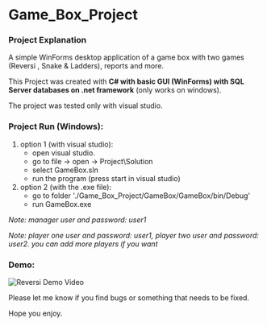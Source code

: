 # Game_Box_Project

### Project Explanation

A simple WinForms desktop application of a game box with two games (Reversi , Snake & Ladders), reports and more.

This Project was created with <b> C# with basic GUI (WinForms) with SQL Server databases on .net framework</b> (only works on windows).

The project was tested only with visual studio.

### Project Run (Windows):
1. option 1 (with visual studio):
   - open visual studio.
   - go to file -> open -> Project\Solution
   - select GameBox.sln
   - run the program (press start in visual studio)
2. option 2 (with the .exe file):
   - go to folder './Game_Box_Project/GameBox/GameBox/bin/Debug'
   - run GameBox.exe

*Note: manager user and password: user1*

*Note: player one user and password: user1, player two user and password: user2. you can add more players if you want*

### Demo:
![Reversi Demo Video](https://github.com/leorrose/Game_Box_Project/blob/master/demo.gif)

Please let me know if you find bugs or something that needs to be fixed.

Hope you enjoy.
